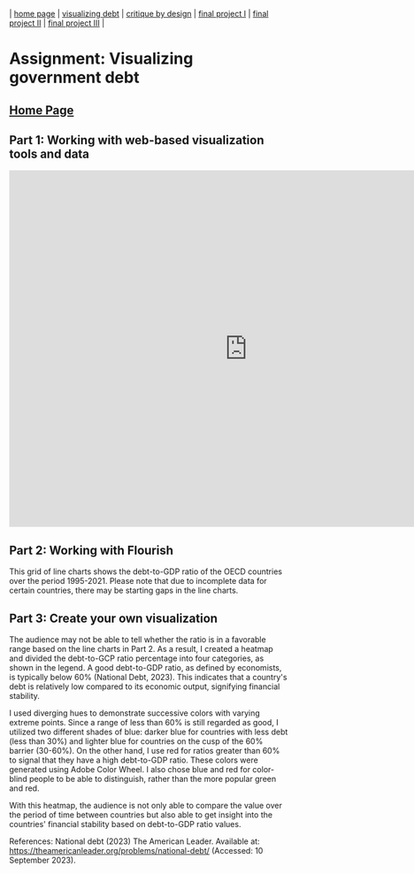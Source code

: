 | [home page](https://merlinwijaya.github.io/tswd-portfolio/) | [visualizing debt](dataviz2.md) | [critique by design](critique-by-design.md) | [final project I](final-project-part-one) | [final project II](final-project-part-two) | [final project III](final-project-part-three) |


# Assignment: Visualizing government debt

## [Home Page](https://merlinwijaya.github.io/tswd-portfolio/)

## Part 1: Working with web-based visualization tools and data
<iframe src="https://data.oecd.org/chart/7b81" width="860" height="645" style="border: 0" mozallowfullscreen="true" webkitallowfullscreen="true" allowfullscreen="true"><a href="https://data.oecd.org/chart/7b81" target="_blank">OECD Chart: General government debt, Total, % of GDP, Annual, 2019</a></iframe>

## Part 2: Working with Flourish
This grid of line charts shows the debt-to-GDP ratio of the OECD countries over the period 1995-2021. Please note that due to incomplete data for certain countries, there may be starting gaps in the line charts.

<div class="flourish-embed flourish-chart" data-src="visualisation/14954541"><script src="https://public.flourish.studio/resources/embed.js"></script></div>

## Part 3: Create your own visualization
The audience may not be able to tell whether the ratio is in a favorable range based on the line charts in Part 2. As a result, I created a heatmap and divided the debt-to-GCP ratio percentage into four categories, as shown in the legend.  A good debt-to-GDP ratio, as defined by economists, is typically below 60% (National Debt, 2023). This indicates that a country's debt is relatively low compared to its economic output, signifying financial stability.

I used diverging hues to demonstrate successive colors with varying extreme points. Since a range of less than 60% is still regarded as good, I utilized two different shades of blue: darker blue for countries with less debt (less than 30%) and lighter blue for countries on the cusp of the 60% barrier (30-60%). On the other hand, I use red for ratios greater than 60% to signal that they have a high debt-to-GDP ratio. These colors were generated using Adobe Color Wheel. I also chose blue and red for color-blind people to be able to distinguish, rather than the more popular green and red.

With this heatmap, the audience is not only able to compare the value over the period of time between countries but also able to get insight into the countries' financial stability based on debt-to-GDP ratio values.

References:
National debt (2023) The American Leader. Available at: https://theamericanleader.org/problems/national-debt/ (Accessed: 10 September 2023).	


<div class="flourish-embed flourish-heatmap" data-src="visualisation/14963943"><script src="https://public.flourish.studio/resources/embed.js"></script></div>

